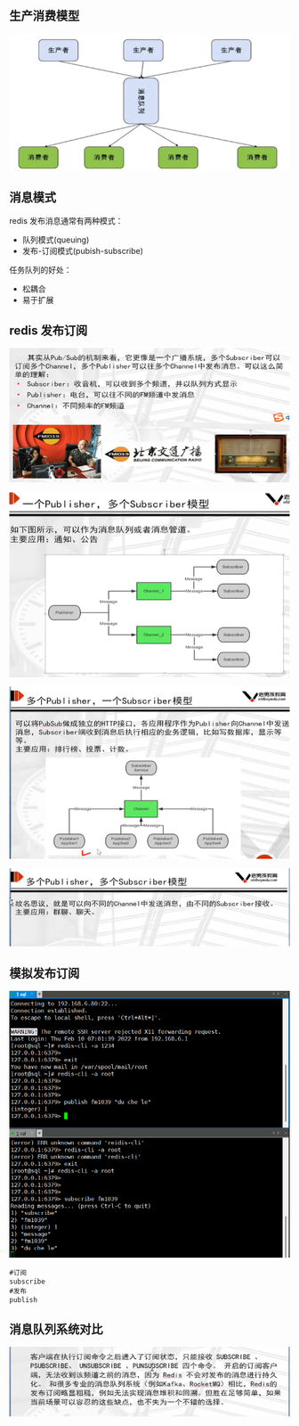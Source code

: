 ## 生产消费模型

![xiaoxiduilie](生产消费模型.assets/xiaoxiduilie.png)

## 消息模式

redis 发布消息通常有两种模式：

- 队列模式(queuing)
- 发布-订阅模式(pubish-subscribe)

任务队列的好处：

- 松耦合
- 易于扩展

## redis 发布订阅

![Snipaste_2022-02-10_18-40-37](生产消费模型.assets/Snipaste_2022-02-10_18-40-37.png)



![Snipaste_2022-02-10_18-44-10](生产消费模型.assets/Snipaste_2022-02-10_18-44-10.png)



![](生产消费模型.assets/Snipaste_2022-02-10_19-03-16.png)

![](生产消费模型.assets/Snipaste_2022-02-10_20-00-27.png)

## 模拟发布订阅



![](生产消费模型.assets/Snipaste_2022-02-10_20-42-04.png)

```
#订阅
subscribe
#发布
publish
```

## 消息队列系统对比

![](生产消费模型.assets/Snipaste_2022-02-10_21-45-24.png)


